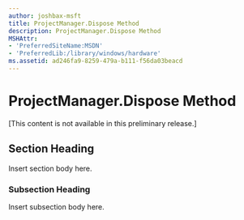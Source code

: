 ```yaml
---
author: joshbax-msft
title: ProjectManager.Dispose Method
description: ProjectManager.Dispose Method
MSHAttr:
- 'PreferredSiteName:MSDN'
- 'PreferredLib:/library/windows/hardware'
ms.assetid: ad246fa9-8259-479a-b111-f56da03beacd
---
```


# ProjectManager.Dispose Method


\[This content is not available in this preliminary release.\]

## Section Heading


Insert section body here.

### Subsection Heading

Insert subsection body here.

 

 







